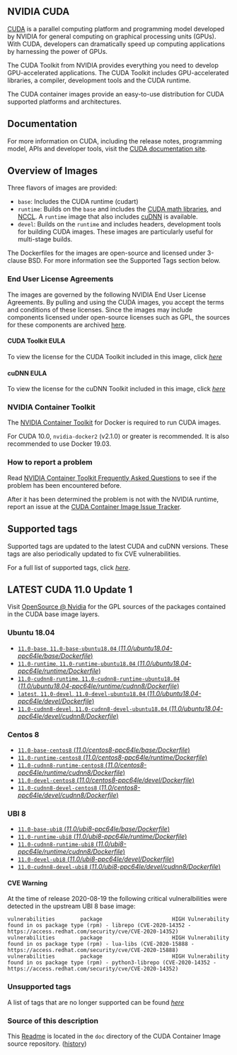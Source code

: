 ## NVIDIA CUDA

[CUDA](https://developer.nvidia.com/cuda-zone) is a parallel computing platform and programming model developed by NVIDIA for general computing on graphical processing units (GPUs). With CUDA, developers can dramatically speed up computing applications by harnessing the power of GPUs.

The CUDA Toolkit from NVIDIA provides everything you need to develop GPU-accelerated applications. The CUDA Toolkit includes GPU-accelerated libraries, a compiler, development tools and the CUDA runtime.

The CUDA container images provide an easy-to-use distribution for CUDA supported platforms and architectures.

## Documentation

For more information on CUDA, including the release notes, programming model, APIs and developer tools, visit the [CUDA documentation site](https://docs.nvidia.com/cuda).

## Overview of Images

Three flavors of images are provided:
- `base`: Includes the CUDA runtime (cudart)
- `runtime`: Builds on the `base` and includes the [CUDA math libraries](https://developer.nvidia.com/gpu-accelerated-libraries), and [NCCL](https://developer.nvidia.com/nccl). A `runtime` image that also includes [cuDNN](https://developer.nvidia.com/cudnn) is available. 
- `devel`: Builds on the `runtime` and includes headers, development tools for building CUDA images. These images are particularly useful for multi-stage builds.

The Dockerfiles for the images are open-source and licensed under 3-clause BSD. For more information see the Supported Tags section below.

### End User License Agreements

The images are governed by the following NVIDIA End User License Agreements. By pulling and using the CUDA images, you accept the terms and conditions of these licenses. 
Since the images may include components licensed under open-source licenses such as GPL, the sources for these components are archived [here](https://developer.download.nvidia.com/compute/cuda/opensource/).

#### CUDA Toolkit EULA

To view the license for the CUDA Toolkit included in this image, click [*here*](http://docs.nvidia.com/cuda/eula/index.html)

#### cuDNN EULA

To view the license for the cuDNN Toolkit included in this image, click [*here*](https://docs.nvidia.com/deeplearning/sdk/cudnn-sla/index.html)

### NVIDIA Container Toolkit

The [NVIDIA Container Toolkit](https://github.com/NVIDIA/nvidia-docker) for Docker is required to run CUDA images.

For CUDA 10.0, `nvidia-docker2` (v2.1.0) or greater is recommended. It is also recommended to use Docker 19.03.

### How to report a problem

Read [NVIDIA Container Toolkit Frequently Asked Questions](https://github.com/NVIDIA/nvidia-docker/wiki/Frequently-Asked-Questions) to see if the problem has been encountered before.

After it has been determined the problem is not with the NVIDIA runtime, report an issue at the [CUDA Container Image Issue Tracker](https://gitlab.com/nvidia/container-images/cuda/-/issues).

## Supported tags

Supported tags are updated to the latest CUDA and cuDNN versions. These tags are also periodically updated to fix CVE vulnerabilities.

For a full list of supported tags, click [*here*](https://gitlab.com/nvidia/container-images/cuda/blob/master/doc/supported-tags.md).

## LATEST CUDA 11.0 Update 1

Visit [OpenSource @ Nvidia](https://developer.download.nvidia.com/compute/cuda/opensource/image/11.0/) for the GPL sources of the packages contained in the CUDA base image layers.

### Ubuntu 18.04

- [`11.0-base`, `11.0-base-ubuntu18.04` (*11.0/ubuntu18.04-ppc64le/base/Dockerfile*)](https://gitlab.com/nvidia/container-images/cuda/blob/master/dist/11.0/ubuntu18.04-ppc64le/base/Dockerfile)
- [`11.0-runtime`, `11.0-runtime-ubuntu18.04` (*11.0/ubuntu18.04-ppc64le/runtime/Dockerfile*)](https://gitlab.com/nvidia/container-images/cuda/blob/master/dist/11.0/ubuntu18.04-ppc64le/runtime/Dockerfile)
- [`11.0-cudnn8-runtime`, `11.0-cudnn8-runtime-ubuntu18.04` (*11.0/ubuntu18.04-ppc64le/runtime/cudnn8/Dockerfile*)](https://gitlab.com/nvidia/container-images/cuda/blob/master/dist/11.0/ubuntu18.04-ppc64le/runtime/cudnn8/Dockerfile)
- [`latest`, `11.0-devel`, `11.0-devel-ubuntu18.04` (*11.0/ubuntu18.04-ppc64le/devel/Dockerfile*)](https://gitlab.com/nvidia/container-images/cuda/blob/master/dist/11.0/ubuntu18.04-ppc64le/devel/Dockerfile)
- [`11.0-cudnn8-devel`, `11.0-cudnn8-devel-ubuntu18.04` (*11.0/ubuntu18.04-ppc64le/devel/cudnn8/Dockerfile*)](https://gitlab.com/nvidia/container-images/cuda/blob/master/dist/11.0/ubuntu18.04-ppc64le/devel/cudnn8/Dockerfile)

### Centos 8

- [`11.0-base-centos8` (*11.0/centos8-ppc64le/base/Dockerfile*)](https://gitlab.com/nvidia/container-images/cuda/blob/master/dist/11.0/centos8-ppc64le/base/Dockerfile)
- [`11.0-runtime-centos8` (*11.0/centos8-ppc64le/runtime/Dockerfile*)](https://gitlab.com/nvidia/container-images/cuda/blob/master/dist/11.0/centos8-ppc64le/runtime/Dockerfile)
- [`11.0-cudnn8-runtime-centos8` (*11.0/centos8-ppc64le/runtime/cudnn8/Dockerfile*)](https://gitlab.com/nvidia/container-images/cuda/blob/master/dist/11.0/centos8-ppc64le/runtime/cudnn8/Dockerfile)
- [`11.0-devel-centos8` (*11.0/centos8-ppc64le/devel/Dockerfile*)](https://gitlab.com/nvidia/container-images/cuda/blob/master/dist/11.0/centos8-ppc64le/devel/Dockerfile)
- [`11.0-cudnn8-devel-centos8` (*11.0/centos8-ppc64le/devel/cudnn8/Dockerfile*)](https://gitlab.com/nvidia/container-images/cuda/blob/master/dist/11.0/centos8-ppc64le/devel/cudnn8/Dockerfile)

### UBI 8

- [`11.0-base-ubi8` (*11.0/ubi8-ppc64le/base/Dockerfile*)](https://gitlab.com/nvidia/container-images/cuda/blob/master/dist/11.0/ubi8-ppc64le/base/Dockerfile)
- [`11.0-runtime-ubi8` (*11.0/ubi8-ppc64le/runtime/Dockerfile*)](https://gitlab.com/nvidia/container-images/cuda/blob/master/dist/11.0/ubi8-ppc64le/runtime/Dockerfile)
- [`11.0-cudnn8-runtime-ubi8` (*11.0/ubi8-ppc64le/runtime/cudnn8/Dockerfile*)](https://gitlab.com/nvidia/container-images/cuda/blob/master/dist/11.0/ubi8-ppc64le/runtime/cudnn8/Dockerfile)
- [`11.0-devel-ubi8` (*11.0/ubi8-ppc64le/devel/Dockerfile*)](https://gitlab.com/nvidia/container-images/cuda/blob/master/dist/11.0/ubi8-ppc64le/devel/Dockerfile)
- [`11.0-cudnn8-devel-ubi8` (*11.0/ubi8-ppc64le/devel/cudnn8/Dockerfile*)](https://gitlab.com/nvidia/container-images/cuda/blob/master/dist/11.0/ubi8-ppc64le/devel/cudnn8/Dockerfile)

#### CVE Warning

At the time of release 2020-08-19 the following critical vulneralbilities were detected in the upstream UBI 8 base image:

```
vulnerabilities        package                      HIGH Vulnerability found in os package type (rpm) - librepo (CVE-2020-14352 - https://access.redhat.com/security/cve/CVE-2020-14352)
vulnerabilities        package                      HIGH Vulnerability found in os package type (rpm) - lua-libs (CVE-2020-15888 - https://access.redhat.com/security/cve/CVE-2020-15888)
vulnerabilities        package                      HIGH Vulnerability found in os package type (rpm) - python3-librepo (CVE-2020-14352 - https://access.redhat.com/security/cve/CVE-2020-14352)
```

### Unsupported tags

A list of tags that are no longer supported can be found [*here*](https://gitlab.com/nvidia/container-images/cuda/blob/master/doc/unsupported-tags.md)

### Source of this description

This [Readme](https://gitlab.com/nvidia/container-images/cuda/blob/master/doc/README.md) is located in the `doc` directory of the CUDA Container Image source repository. ([history](https://gitlab.com/nvidia/container-images/cuda/commits/master/doc/README.md))
